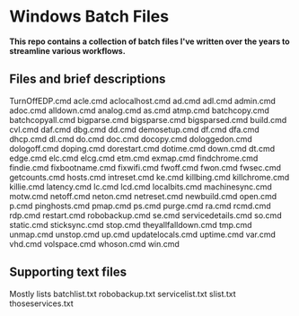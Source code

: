 # Windows Batch Files

**This repo contains a collection of batch files I've written over the years to streamline various workflows.**

## Files and brief descriptions
TurnOffEDP.cmd
acle.cmd
aclocalhost.cmd
ad.cmd
adl.cmd
admin.cmd
adoc.cmd
alldown.cmd
analog.cmd
as.cmd
atmp.cmd
batchcopy.cmd
batchcopyall.cmd
bigparse.cmd
bigsparse.cmd
bigsparsed.cmd
build.cmd
cvl.cmd
daf.cmd
dbg.cmd
dd.cmd
demosetup.cmd
df.cmd
dfa.cmd
dhcp.cmd
dl.cmd
do.cmd
doc.cmd
docopy.cmd
dologgedon.cmd
dologoff.cmd
doping.cmd
dorestart.cmd
dotime.cmd
down.cmd
dt.cmd
edge.cmd
elc.cmd
elcg.cmd
etm.cmd
exmap.cmd
findchrome.cmd
findie.cmd
fixbootname.cmd
fixwifi.cmd
fwoff.cmd
fwon.cmd
fwsec.cmd
getcounts.cmd
hosts.cmd
intreset.cmd
ke.cmd
killbing.cmd
killchrome.cmd
killie.cmd
latency.cmd
lc.cmd
lcd.cmd
localbits.cmd
machinesync.cmd
motw.cmd
netoff.cmd
neton.cmd
netreset.cmd
newbuild.cmd
open.cmd
p.cmd
pinghosts.cmd
pmap.cmd
ps.cmd
purge.cmd
ra.cmd
rcmd.cmd
rdp.cmd
restart.cmd
robobackup.cmd
se.cmd
servicedetails.cmd
so.cmd
static.cmd
sticksync.cmd
stop.cmd
theyallfalldown.cmd
tmp.cmd
unmap.cmd
unstop.cmd
up.cmd
updatelocals.cmd
uptime.cmd
var.cmd
vhd.cmd
volspace.cmd
whoson.cmd
win.cmd

## Supporting text files
Mostly lists
batchlist.txt
robobackup.txt
servicelist.txt
slist.txt
thoseservices.txt
